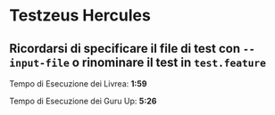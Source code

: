 # Testzeus Hercules
Ricordarsi di specificare il file di test con ```--input-file``` o rinominare il test in ```test.feature```
---

Tempo di Esecuzione dei Livrea: **1:59**

Tempo di Esecuzione dei Guru Up: **5:26**